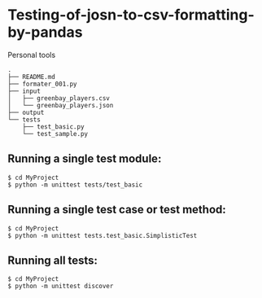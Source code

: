 # Testing-of-josn-to-csv-formatting-by-pandas
Personal tools

```
.
├── README.md
├── formater_001.py
├── input
│   ├── greenbay_players.csv
│   └── greenbay_players.json
├── output
└── tests
    ├── test_basic.py
    └── test_sample.py
```

## Running a single test module:
```
$ cd MyProject
$ python -m unittest tests/test_basic
```

## Running a single test case or test method:
```
$ cd MyProject
$ python -m unittest tests.test_basic.SimplisticTest
```

## Running all tests:
```
$ cd MyProject
$ python -m unittest discover
```

